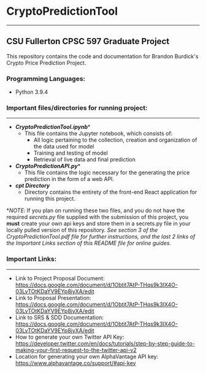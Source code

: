 # CryptoPredictionTool
---
## CSU Fullerton CPSC 597 Graduate Project

This repository contains the code and documentation for Brandon Burdick's Crypto Price Prediction Project. 

### Programming Languages:
* Python 3.9.4 

### Important files/directories for running project: 
---
* ***CryptoPredictionTool.ipynb****
  * This file contains the Jupyter notebook, which consists of:
    *  All logic pertaining to the collection, creation and organization of the data used for model
    *  Training and testing of model
    *  Retrieval of live data and final prediction
*  ***CryptoPredictionAPI.py****
   *  This file contains the logic necessary for the generating the price prediction in the form of a web API. 
*  ***cpt Directory***
   *  Directory contains the entirety of the front-end React application for running this project.

**NOTE*: If you plan on running these two files, and you do not have the required *secrets.py* file supplied with the submission of this project, you **must** create your own api keys and store them in a secrets.py file in your locally pulled version of this repository. 
*See section 3 of the CryptoPredictionTool.pdf file for further instructions, and the last 2 links of the Important Links section of this README file for online guides.*
  
### Important Links:
---
* Link to Project Proposal Document: https://docs.google.com/document/d/1Obtit7AtP-THqs9k3IX4O-03LvTOtKDaYV9EYp8jyXA/edit
* Link to Proposal Presentation: https://docs.google.com/document/d/1Obtit7AtP-THqs9k3IX4O-03LvTOtKDaYV9EYp8jyXA/edit
* Link to SRS & SDD Documentation: https://docs.google.com/document/d/1Obtit7AtP-THqs9k3IX4O-03LvTOtKDaYV9EYp8jyXA/edit
* How to generate your own Twitter API Key: https://developer.twitter.com/en/docs/tutorials/step-by-step-guide-to-making-your-first-request-to-the-twitter-api-v2
* Location for generating your own AlphaVantage API key: https://www.alphavantage.co/support/#api-key



